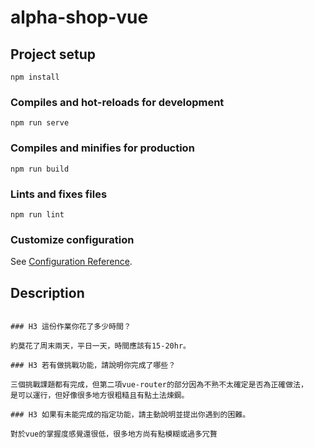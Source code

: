 # alpha-shop-vue

## Project setup
```
npm install
```

### Compiles and hot-reloads for development
```
npm run serve
```

### Compiles and minifies for production
```
npm run build
```

### Lints and fixes files
```
npm run lint
```

### Customize configuration
See [Configuration Reference](https://cli.vuejs.org/config/).


## Description

```no-highlight

### H3 這份作業你花了多少時間？

約莫花了周末兩天，平日一天，時間應該有15-20hr。

### H3 若有做挑戰功能，請說明你完成了哪些？

三個挑戰課題都有完成，但第二項vue-router的部分因為不熟不太確定是否為正確做法，
是可以運行，但好像很多地方很粗糙且有點土法煉鋼。

### H3 如果有未能完成的指定功能，請主動說明並提出你遇到的困難。

對於vue的掌握度感覺還很低，很多地方尚有點模糊或過多冗贅

```

<a name="emphasis"/>
